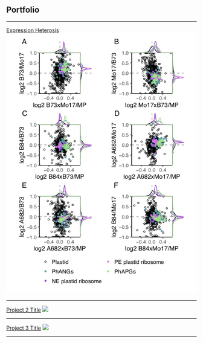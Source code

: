 ## Portfolio

--- 

[Expression Heterosis](/ExpressionHeterosis)
<img src="images/tmt.6H.plastid.jpg?raw=true"/>

---
[Project 2 Title](/pdf/sample_presentation.pdf)
<img src="images/dummy_thumbnail.jpg?raw=true"/>

---
[Project 3 Title](http://example.com/)
<img src="images/dummy_thumbnail.jpg?raw=true"/>

---


